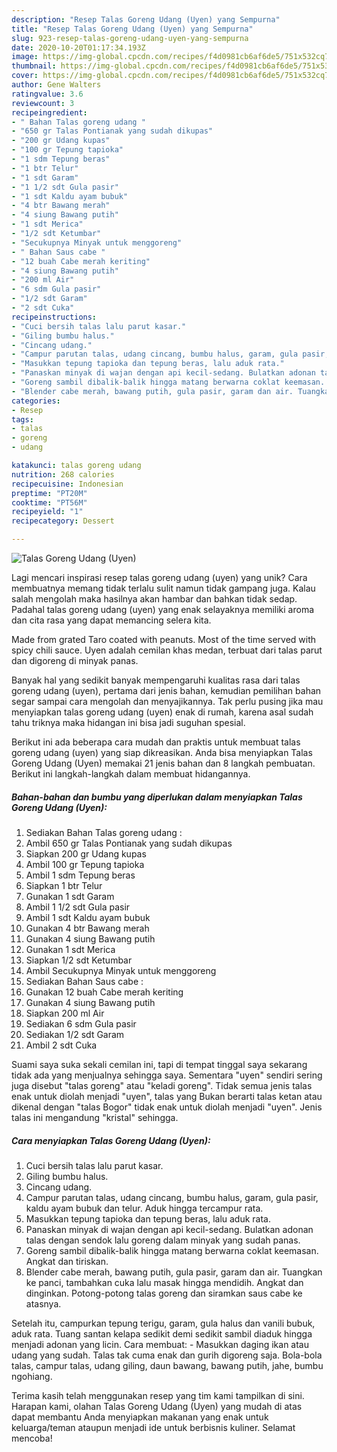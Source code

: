 ```yaml
---
description: "Resep Talas Goreng Udang (Uyen) yang Sempurna"
title: "Resep Talas Goreng Udang (Uyen) yang Sempurna"
slug: 923-resep-talas-goreng-udang-uyen-yang-sempurna
date: 2020-10-20T01:17:34.193Z
image: https://img-global.cpcdn.com/recipes/f4d0981cb6af6de5/751x532cq70/talas-goreng-udang-uyen-foto-resep-utama.jpg
thumbnail: https://img-global.cpcdn.com/recipes/f4d0981cb6af6de5/751x532cq70/talas-goreng-udang-uyen-foto-resep-utama.jpg
cover: https://img-global.cpcdn.com/recipes/f4d0981cb6af6de5/751x532cq70/talas-goreng-udang-uyen-foto-resep-utama.jpg
author: Gene Walters
ratingvalue: 3.6
reviewcount: 3
recipeingredient:
- " Bahan Talas goreng udang "
- "650 gr Talas Pontianak yang sudah dikupas"
- "200 gr Udang kupas"
- "100 gr Tepung tapioka"
- "1 sdm Tepung beras"
- "1 btr Telur"
- "1 sdt Garam"
- "1 1/2 sdt Gula pasir"
- "1 sdt Kaldu ayam bubuk"
- "4 btr Bawang merah"
- "4 siung Bawang putih"
- "1 sdt Merica"
- "1/2 sdt Ketumbar"
- "Secukupnya Minyak untuk menggoreng"
- " Bahan Saus cabe "
- "12 buah Cabe merah keriting"
- "4 siung Bawang putih"
- "200 ml Air"
- "6 sdm Gula pasir"
- "1/2 sdt Garam"
- "2 sdt Cuka"
recipeinstructions:
- "Cuci bersih talas lalu parut kasar."
- "Giling bumbu halus."
- "Cincang udang."
- "Campur parutan talas, udang cincang, bumbu halus, garam, gula pasir, kaldu ayam bubuk dan telur. Aduk hingga tercampur rata."
- "Masukkan tepung tapioka dan tepung beras, lalu aduk rata."
- "Panaskan minyak di wajan dengan api kecil-sedang. Bulatkan adonan talas dengan sendok lalu goreng dalam minyak yang sudah panas."
- "Goreng sambil dibalik-balik hingga matang berwarna coklat keemasan. Angkat dan tiriskan."
- "Blender cabe merah, bawang putih, gula pasir, garam dan air. Tuangkan ke panci, tambahkan cuka lalu masak hingga mendidih. Angkat dan dinginkan. Potong-potong talas goreng dan siramkan saus cabe ke atasnya."
categories:
- Resep
tags:
- talas
- goreng
- udang

katakunci: talas goreng udang 
nutrition: 268 calories
recipecuisine: Indonesian
preptime: "PT20M"
cooktime: "PT56M"
recipeyield: "1"
recipecategory: Dessert

---
```



![Talas Goreng Udang (Uyen)](https://img-global.cpcdn.com/recipes/f4d0981cb6af6de5/751x532cq70/talas-goreng-udang-uyen-foto-resep-utama.jpg)

Lagi mencari inspirasi resep talas goreng udang (uyen) yang unik? Cara membuatnya memang tidak terlalu sulit namun tidak gampang juga. Kalau salah mengolah maka hasilnya akan hambar dan bahkan tidak sedap. Padahal talas goreng udang (uyen) yang enak selayaknya memiliki aroma dan cita rasa yang dapat memancing selera kita.

Made from grated Taro coated with peanuts. Most of the time served with spicy chili sauce. Uyen adalah cemilan khas medan, terbuat dari talas parut dan digoreng di minyak panas.

Banyak hal yang sedikit banyak mempengaruhi kualitas rasa dari talas goreng udang (uyen), pertama dari jenis bahan, kemudian pemilihan bahan segar sampai cara mengolah dan menyajikannya. Tak perlu pusing jika mau menyiapkan talas goreng udang (uyen) enak di rumah, karena asal sudah tahu triknya maka hidangan ini bisa jadi suguhan spesial.


Berikut ini ada beberapa cara mudah dan praktis untuk membuat talas goreng udang (uyen) yang siap dikreasikan. Anda bisa menyiapkan Talas Goreng Udang (Uyen) memakai 21 jenis bahan dan 8 langkah pembuatan. Berikut ini langkah-langkah dalam membuat hidangannya.

<!--inarticleads1-->

##### Bahan-bahan dan bumbu yang diperlukan dalam menyiapkan Talas Goreng Udang (Uyen):

1. Sediakan  Bahan Talas goreng udang :
1. Ambil 650 gr Talas Pontianak yang sudah dikupas
1. Siapkan 200 gr Udang kupas
1. Ambil 100 gr Tepung tapioka
1. Ambil 1 sdm Tepung beras
1. Siapkan 1 btr Telur
1. Gunakan 1 sdt Garam
1. Ambil 1 1/2 sdt Gula pasir
1. Ambil 1 sdt Kaldu ayam bubuk
1. Gunakan 4 btr Bawang merah
1. Gunakan 4 siung Bawang putih
1. Gunakan 1 sdt Merica
1. Siapkan 1/2 sdt Ketumbar
1. Ambil Secukupnya Minyak untuk menggoreng
1. Sediakan  Bahan Saus cabe :
1. Gunakan 12 buah Cabe merah keriting
1. Gunakan 4 siung Bawang putih
1. Siapkan 200 ml Air
1. Sediakan 6 sdm Gula pasir
1. Sediakan 1/2 sdt Garam
1. Ambil 2 sdt Cuka


Suami saya suka sekali cemilan ini, tapi di tempat tinggal saya sekarang tidak ada yang menjualnya sehingga saya. Sementara &#34;uyen&#34; sendiri sering juga disebut &#34;talas goreng&#34; atau &#34;keladi goreng&#34;. Tidak semua jenis talas enak untuk diolah menjadi &#34;uyen&#34;, talas yang Bukan berarti talas ketan atau dikenal dengan &#34;talas Bogor&#34; tidak enak untuk diolah menjadi &#34;uyen&#34;. Jenis talas ini mengandung &#34;kristal&#34; sehingga. 

<!--inarticleads2-->

##### Cara menyiapkan Talas Goreng Udang (Uyen):

1. Cuci bersih talas lalu parut kasar.
1. Giling bumbu halus.
1. Cincang udang.
1. Campur parutan talas, udang cincang, bumbu halus, garam, gula pasir, kaldu ayam bubuk dan telur. Aduk hingga tercampur rata.
1. Masukkan tepung tapioka dan tepung beras, lalu aduk rata.
1. Panaskan minyak di wajan dengan api kecil-sedang. Bulatkan adonan talas dengan sendok lalu goreng dalam minyak yang sudah panas.
1. Goreng sambil dibalik-balik hingga matang berwarna coklat keemasan. Angkat dan tiriskan.
1. Blender cabe merah, bawang putih, gula pasir, garam dan air. Tuangkan ke panci, tambahkan cuka lalu masak hingga mendidih. Angkat dan dinginkan. Potong-potong talas goreng dan siramkan saus cabe ke atasnya.


Setelah itu, campurkan tepung terigu, garam, gula halus dan vanili bubuk, aduk rata. Tuang santan kelapa sedikit demi sedikit sambil diaduk hingga menjadi adonan yang licin. Cara membuat: - Masukkan daging ikan atau udang yang sudah. Talas tak cuma enak dan gurih digoreng saja. Bola-bola talas, campur talas, udang giling, daun bawang, bawang putih, jahe, bumbu ngohiang. 

Terima kasih telah menggunakan resep yang tim kami tampilkan di sini. Harapan kami, olahan Talas Goreng Udang (Uyen) yang mudah di atas dapat membantu Anda menyiapkan makanan yang enak untuk keluarga/teman ataupun menjadi ide untuk berbisnis kuliner. Selamat mencoba!
